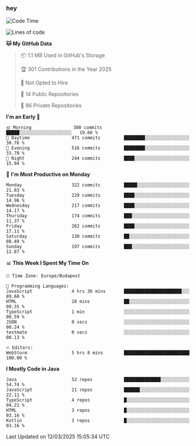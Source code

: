 ### hey

<!--START_SECTION:waka-->
![Code Time](http://img.shields.io/badge/Code%20Time-1%2C126%20hrs%2019%20mins-blue)

![Lines of code](https://img.shields.io/badge/From%20Hello%20World%20I%27ve%20Written-2.5%20million%20lines%20of%20code-blue)

**🐱 My GitHub Data** 

> 📦 1.1 MB Used in GitHub's Storage 
 > 
> 🏆 301 Contributions in the Year 2025
 > 
> 🚫 Not Opted to Hire
 > 
> 📜 14 Public Repositories 
 > 
> 🔑 86 Private Repositories 
 > 
**I'm an Early 🐤** 

```text
🌞 Morning                300 commits         █████░░░░░░░░░░░░░░░░░░░░   19.60 % 
🌆 Daytime                471 commits         ████████░░░░░░░░░░░░░░░░░   30.76 % 
🌃 Evening                516 commits         ████████░░░░░░░░░░░░░░░░░   33.70 % 
🌙 Night                  244 commits         ████░░░░░░░░░░░░░░░░░░░░░   15.94 % 
```
📅 **I'm Most Productive on Monday** 

```text
Monday                   322 commits         █████░░░░░░░░░░░░░░░░░░░░   21.03 % 
Tuesday                  229 commits         ████░░░░░░░░░░░░░░░░░░░░░   14.96 % 
Wednesday                217 commits         ████░░░░░░░░░░░░░░░░░░░░░   14.17 % 
Thursday                 174 commits         ███░░░░░░░░░░░░░░░░░░░░░░   11.37 % 
Friday                   262 commits         ████░░░░░░░░░░░░░░░░░░░░░   17.11 % 
Saturday                 130 commits         ██░░░░░░░░░░░░░░░░░░░░░░░   08.49 % 
Sunday                   197 commits         ███░░░░░░░░░░░░░░░░░░░░░░   12.87 % 
```


📊 **This Week I Spent My Time On** 

```text
🕑︎ Time Zone: Europe/Budapest

💬 Programming Languages: 
JavaScript               4 hrs 36 mins       ██████████████████████░░░   89.68 % 
HTML                     28 mins             ██░░░░░░░░░░░░░░░░░░░░░░░   09.35 % 
TypeScript               1 min               ░░░░░░░░░░░░░░░░░░░░░░░░░   00.59 % 
JSON                     0 secs              ░░░░░░░░░░░░░░░░░░░░░░░░░   00.24 % 
textmate                 0 secs              ░░░░░░░░░░░░░░░░░░░░░░░░░   00.13 % 

🔥 Editors: 
WebStorm                 5 hrs 8 mins        █████████████████████████   100.00 % 
```

**I Mostly Code in Java** 

```text
Java                     52 repos            ██████████████░░░░░░░░░░░   54.74 % 
JavaScript               21 repos            ██████░░░░░░░░░░░░░░░░░░░   22.11 % 
TypeScript               4 repos             █░░░░░░░░░░░░░░░░░░░░░░░░   04.21 % 
HTML                     3 repos             █░░░░░░░░░░░░░░░░░░░░░░░░   03.16 % 
Kotlin                   3 repos             █░░░░░░░░░░░░░░░░░░░░░░░░   03.16 % 
```




 Last Updated on 12/03/2025 15:05:34 UTC
<!--END_SECTION:waka-->
